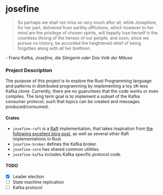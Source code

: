 # josefine

> So perhaps we shall not miss so very much after all, while Josephine, for her part, delivered from earthly afflictions, which however to her mind are the privilege of chosen spirits, will happily lose herself in the countless throng of the heroes of our people, and soon, since we pursue no history, be accorded the heightened relief of being forgotten along with all her brethren.

\- Franz Kafka, *Josefine, die Sängerin oder Das Volk der Mäuse*

### Project Description

The purpose of this project is to explore the Rust Programming language and patterns in distributed programming by implementing a toy zK-less Kafka clone. Currently, there are no guaruntees that the code works or even compiles. The long term goal is to implement a subset of the Kafka consumer protocol, such that topics can be created and messages produced/consumed.

#### Crates

- `josefine-raft` is a [Raft](raft.github.io) implementation, that takes inspiration from [the following excellent blog post](https://hoverbear.org/blog/rust-state-machine-pattern/), as well as several other Raft implementations in Rust.
- `josefine-broker` defines the Kafka broker.
- `josefine-core` has shared common utilities.
- `josefine-kafka` includes Kafka specific protocol code.

#### TODO

- [x] Leader election
- [ ] State machine replication
- [ ] Kafka protocol
